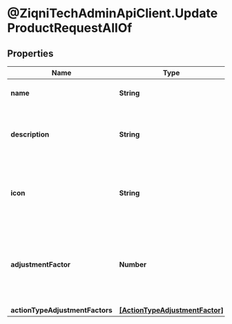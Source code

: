 # @ZiqniTechAdminApiClient.UpdateProductRequestAllOf

## Properties

Name | Type | Description | Notes
------------ | ------------- | ------------- | -------------
**name** | **String** | The name of the product | [optional] 
**description** | **String** | The description of the product for your reference | [optional] 
**icon** | **String** | An Icon id that has been pre uploaded to the system to display for Product | [optional] 
**adjustmentFactor** | **Number** | The multiplier to apply to source values received for this product events | [optional] 
**actionTypeAdjustmentFactors** | [**[ActionTypeAdjustmentFactor]**](ActionTypeAdjustmentFactor.md) |  | [optional] 


